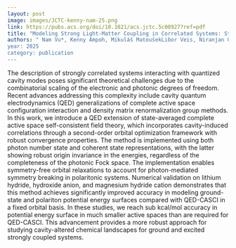 ```yaml
---
layout: post
image: images/JCTC-kenny-nam-25.png
link: https://pubs.acs.org/doi/10.1021/acs.jctc.5c00927?ref=pdf 
title: "Modeling Strong Light-Matter Coupling in Correlated Systems: State-Averaged Cavity Quantum Electrodynamics Complete Active Space Self-Consistent Field Theory"
authors: " Nam Vu*, Kenny Ampoh, Mikuláš MatoušekLibor Veis, Niranjan Govind, Jonathan J. Foley IV*
year: 2025
category: publication
---
```

The description of strongly correlated systems interacting with quantized cavity modes poses significant theoretical challenges due to the combinatorial scaling of the electronic and photonic degrees of freedom. Recent advances addressing this complexity include cavity quantum electrodynamics (QED) generalizations of complete active space configuration interaction and density matrix renormalization group methods. In this work, we introduce a QED extension of state-averaged complete active space self-consistent field theory, which incorporates cavity-induced correlations through a second-order orbital optimization framework with robust convergence properties. The method is implemented using both photon number state and coherent state representations, with the latter showing robust origin invariance in the energies, regardless of the completeness of the photonic Fock space. The implementation enables symmetry-free orbital relaxations to account for photon-mediated symmetry breaking in polaritonic systems. Numerical validation on lithium hydride, hydroxide anion, and magnesium hydride cation demonstrates that this method achieves significantly improved accuracy in modeling ground-state and polariton potential energy surfaces compared with QED-CASCI in a fixed orbital basis. In these studies, we reach sub kcal/mol accuracy in potential energy surface in much smaller active spaces than are required for QED-CASCI. This advancement provides a more robust approach for studying cavity-altered chemical landscapes for ground and excited strongly coupled systems.